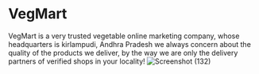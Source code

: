# VegMart
VegMart is a very trusted vegetable online marketing company, whose headquarters is kirlampudi, Andhra Pradesh             we always concern about the quality of the products we deliver, by the way we are only the delivery partners of verified             shops in your locality!
![Screenshot (132)](https://user-images.githubusercontent.com/65103925/87378354-42432e80-c5ab-11ea-84e2-56a38328a511.png)

